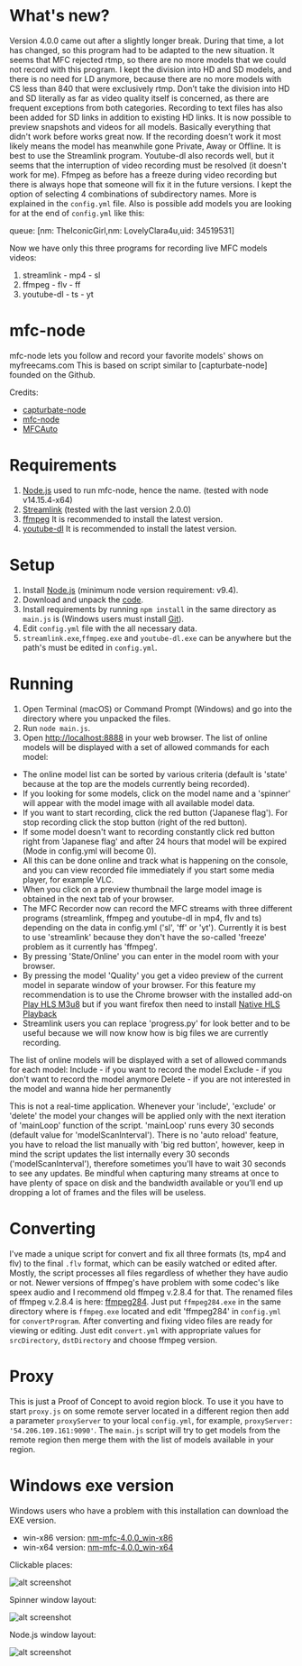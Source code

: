What's new?
===========
Version 4.0.0 came out after a slightly longer break. During that time, a lot has changed, so this program had to be adapted to the new situation. 
It seems that MFC rejected rtmp, so there are no more models that we could not record with this program. 
I kept the division into HD and SD models, and there is no need for LD anymore, because there are no more models with CS less than 840 that were exclusively rtmp. 
Don’t take the division into HD and SD literally as far as video quality itself is concerned, as there are frequent exceptions from both categories. 
Recording to text files has also been added for SD links in addition to existing HD links. It is now possible to preview snapshots and videos for all models. 
Basically everything that didn't work before works great now. If the recording doesn’t work it most likely means the model has meanwhile gone Private, Away or Offline. 
It is best to use the Streamlink program. Youtube-dl also records well, but it seems that the interruption of video recording must be resolved (it doesn't work for me). 
Ffmpeg as before has a freeze during video recording but there is always hope that someone will fix it in the future versions.
I kept the option of selecting 4 combinations of subdirectory names. More is explained in the `config.yml` file. Also is possible add models you are looking for at the end of `config.yml` like this:

queue: [nm: TheIconicGirl,nm: LovelyClara4u,uid: 34519531]

Now we have only this three programs for recording live MFC models videos:

1. streamlink - mp4 - sl
2. ffmpeg     - flv - ff
3. youtube-dl - ts  - yt

mfc-node
========
mfc-node lets you follow and record your favorite models' shows on myfreecams.com
This is based on script similar to [capturbate-node] founded on the Github.

Credits:
* [capturbate-node](https://github.com/SN4T14/capturebate-node)
* [mfc-node](https://github.com/sstativa/mfc-node)
* [MFCAuto](https://github.com/ZombieAlex/MFCAuto)

Requirements
============
1. [Node.js](https://nodejs.org/download/release/) used to run mfc-node, hence the name. (tested with node v14.15.4-x64)
2. [Streamlink](https://github.com/streamlink/streamlink/releases) (tested with the last version 2.0.0)
3. [ffmpeg](https://www.videohelp.com/software/ffmpeg) It is recommended to install the latest version.
4. [youtube-dl](https://github.com/ytdl-org/youtube-dl/releases/) It is recommended to install the latest version.

Setup
=====
1. Install [Node.js](https://nodejs.org/download/) (minimum node version requirement: v9.4).
2. Download and unpack the [code](https://codeload.github.com/horacio9a/mfc-node/zip/v2).
3. Install requirements by running `npm install` in the same directory as `main.js` is (Windows users must install [Git](https://git-for-windows.en.lo4d.com/download)).
4. Edit `config.yml` file with the all necessary data.
5. `streamlink.exe`,`ffmpeg.exe` and `youtube-dl.exe` can be anywhere but the path's must be edited in `config.yml`.

Running
=======
1. Open Terminal (macOS) or Command Prompt (Windows) and go into the directory where you unpacked the files.
2. Run `node main.js`.
3. Open [http://localhost:8888](http://localhost:8888) in your web browser. The list of online models will be displayed with a set of allowed commands for each model:


- The online model list can be sorted by various criteria (default is 'state' because at the top are the models currently being recorded).
- If you looking for some models, click on the model name and a 'spinner' will appear with the model image with all available model data.
- If you want to start recording, click the red button ('Japanese flag'). For stop recording click the stop button (right of the red button).
- If some model doesn't want to recording constantly click red button right from 'Japanese flag' and after 24 hours that model will be expired (Mode in config.yml will become 0).
- All this can be done online and track what is happening on the console, and you can view recorded file immediately if you start some media player, for example VLC.
- When you click on a preview thumbnail the large model image is obtained in the next tab of your browser.
- The MFC Recorder now can record the MFC streams with three different programs (streamlink, ffmpeg and youtube-dl in mp4, flv and ts) depending on the data in config.yml ('sl', 'ff' or 'yt'). Currently it is best to use 'streamlink' because they don't have the so-called 'freeze' problem as it currently has 'ffmpeg'.
- By pressing 'State/Online' you can enter in the model room with your browser.
- By pressing the model 'Quality' you get a video preview of the current model in separate window of your browser. For this feature my recommendation is to use the Chrome browser with the installed add-on [Play HLS M3u8](https://chrome.google.com/webstore/detail/play-hls-m3u8/ckblfoghkjhaclegefojbgllenffajdc/related) but if you want firefox then need to install [Native HLS Playback](https://addons.mozilla.org/en-US/firefox/addon/native_hls_playback/)
- Streamlink users you can replace 'progress.py' for look better and to be useful because we will now know how is big files we are currently recording.

The list of online models will be displayed with a set of allowed commands for each model:
	Include - if you want to record the model
	Exclude - if you don't want to record the model anymore
	Delete - if you are not interested in the model and wanna hide her permanently

This is not a real-time application. Whenever your 'include', 'exclude' or 'delete' the model your changes will be applied only with the next iteration of 'mainLoop' function of the script. 'mainLoop' runs every 30 seconds (default value for 'modelScanInterval').
There is no 'auto reload' feature, you have to reload the list manually with 'big red button', however, keep in mind the script updates the list internally every 30 seconds ('modelScanInterval'), therefore sometimes you'll have to wait 30 seconds to see any updates.
Be mindful when capturing many streams at once to have plenty of space on disk and the bandwidth available or you’ll end up dropping a lot of frames and the files will be useless.

Converting
===========
I've made a unique script for convert and fix all three formats (ts, mp4 and flv) to the final `.flv` format, which can be easily watched or edited after. Mostly, the script processes all files regardless of whether they have audio or not. Newer versions of ffmpeg's have problem with some codec's like speex audio and I recommend old ffmpeg v.2.8.4 for that. The renamed files of ffmpeg v.2.8.4 is here: [ffmpeg284](https://www.mediafire.com/file/o9wifql28cx2qqh/ffmpeg-2.8.4-win32.rar/file). Just put `ffmpeg284.exe` in the same directory where is `ffmpeg.exe` located and edit 'ffmpeg284' in `config.yml` for `convertProgram`. After converting and fixing video files are ready for viewing or editing. Just edit `convert.yml` with appropriate values for `srcDirectory`, `dstDirectory` and choose ffmpeg version.

Proxy
=====
This is just a Proof of Concept to avoid region block.
To use it you have to start `proxy.js` on some remote server located in a different region then add a parameter `proxyServer` to your local `config.yml`, for example, `proxyServer: '54.206.109.161:9090'`.
The `main.js` script will try to get models from the remote region then merge them with the list of models available in your region.

Windows exe version
===================
Windows users who have a problem with this installation can download the EXE version.
- win-x86 version: [nm-mfc-4.0.0_win-x86](https://www.mediafire.com/file/ecksf6dpj1220b0/nm-mfc-4.0.0_win-x86.rar/file)
- win-x64 version: [nm-mfc-4.0.0_win-x64](https://www.mediafire.com/file/xicjuj3u8qynzlg/nm-mfc-4.0.0_win-x64.rar/file)


Clickable places:

![alt screenshot](./Screenshot_0.jpg)

Spinner window layout:

![alt screenshot](./Screenshot_1.jpg)

Node.js window layout:

![alt screenshot](./Screenshot_2.jpg)
